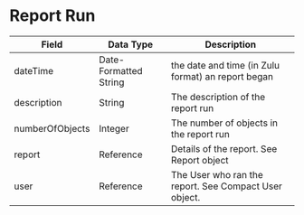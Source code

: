 # Report Run

| Field  | Data Type  | Description  |
|  --- |  --- |  --- | 
| dateTime  | Date-Formatted String  | the date and time \(in Zulu format\) an report began  |
| description  | String  | The description of the report run  |
| numberOfObjects  | Integer  | The number of objects in the report run  |
| report  | Reference  | Details of the report. See Report object  |
| user  | Reference  | The User who ran the report. See Compact User object.  |

